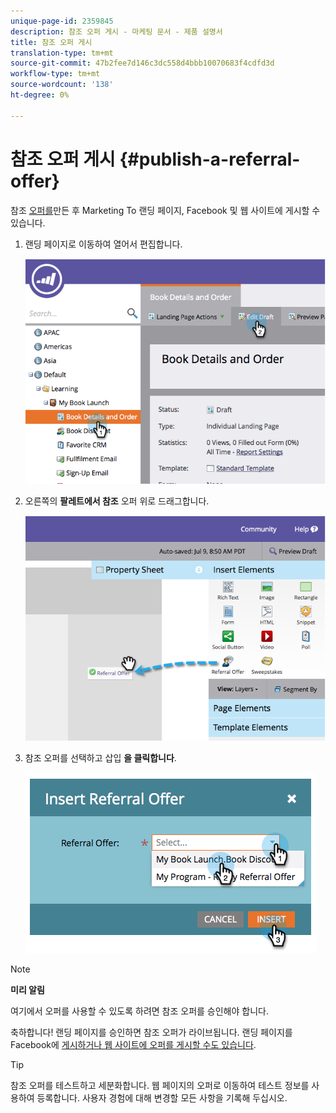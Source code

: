 ```yaml
---
unique-page-id: 2359845
description: 참조 오퍼 게시 - 마케팅 문서 - 제품 설명서
title: 참조 오퍼 게시
translation-type: tm+mt
source-git-commit: 47b2fee7d146c3dc558d4bbb10070683f4cdfd3d
workflow-type: tm+mt
source-wordcount: '138'
ht-degree: 0%

---
```



# 참조 오퍼 게시 {#publish-a-referral-offer}

참조 [오퍼를](create-a-referral-offer.md)만든 후 Marketing To 랜딩 페이지, Facebook 및 웹 사이트에 게시할 수 있습니다.

1. 랜딩 페이지로 이동하여 열어서 편집합니다.

   ![](assets/image2014-9-19-11-3a15-3a30.png)

1. 오른쪽의 **팔레트에서 참조** 오퍼 위로 드래그합니다.

   ![](assets/image2014-9-19-11-3a15-3a42.png)

1. 참조 오퍼를 선택하고 삽입 **을 클릭합니다**.

   ![](assets/image2014-9-19-11-3a15-3a52.png)

>[!NOTE]
>
>**미리 알림**
>
>여기에서 오퍼를 사용할 수 있도록 하려면 참조 오퍼를 승인해야 합니다.

축하합니다! 랜딩 페이지를 승인하면 참조 오퍼가 라이브됩니다. 랜딩 페이지를 Facebook에 [게시하거나 웹 사이트](../../../../product-docs/demand-generation/facebook/publish-landing-pages-to-facebook.md)[에 오퍼를 게시할 수도 있습니다](../../../../product-docs/demand-generation/social/social-functions/deploy-social-on-your-website.md).

>[!TIP]
>
>참조 오퍼를 테스트하고 세분화합니다. 웹 페이지의 오퍼로 이동하여 테스트 정보를 사용하여 등록합니다. 사용자 경험에 대해 변경할 모든 사항을 기록해 두십시오.

